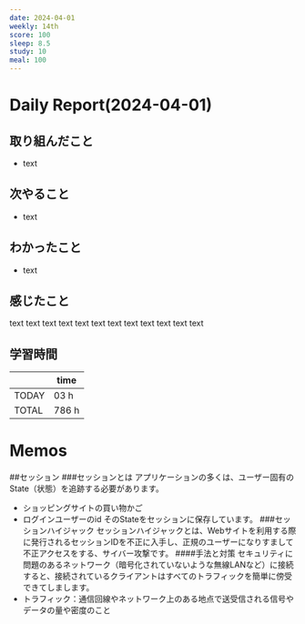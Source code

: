 ```yaml
---
date: 2024-04-01
weekly: 14th
score: 100
sleep: 8.5
study: 10
meal: 100
---
```

# Daily Report(2024-04-01)
## 取り組んだこと
- text
## 次やること
- text
## わかったこと
- text
## 感じたこと
text text text text text text text text text text text text
## 学習時間
|       | time  |
| ----- | ----- |
| TODAY | 03 h  |
| TOTAL | 786 h |
# Memos
##セッション
###セッションとは
アプリケーションの多くは、ユーザー固有のState（状態）を追跡する必要があります。
- ショッピングサイトの買い物かご
- ログインユーザーのid
そのStateをセッションに保存しています。
###セッションハイジャック
セッションハイジャックとは、Webサイトを利用する際に発行されるセッションIDを不正に入手し、正規のユーザーになりすまして不正アクセスをする、サイバー攻撃です。
####手法と対策
セキュリティに問題のあるネットワーク（暗号化されていないような無線LANなど）に接続すると、接続されているクライアントはすべてのトラフィックを簡単に傍受できてしまします。
- トラフィック：通信回線やネットワーク上のある地点で送受信される信号やデータの量や密度のこと
